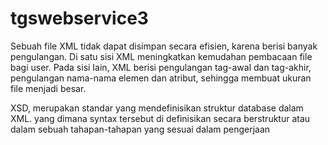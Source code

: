 # tgswebservice3

Sebuah file XML tidak dapat disimpan secara efisien, karena berisi banyak pengulangan. Di satu sisi XML meningkatkan kemudahan pembacaan file bagi user. Pada sisi Iain, XML berisi pengulangan tag-awal dan tag-akhir, pengulangan nama-nama elemen dan atribut, sehingga membuat ukuran file menjadi besar.

XSD, merupakan standar yang mendefinisikan struktur database dalam XML. yang dimana syntax tersebut di definisikan secara berstruktur atau dalam sebuah tahapan-tahapan yang sesuai dalam pengerjaan
